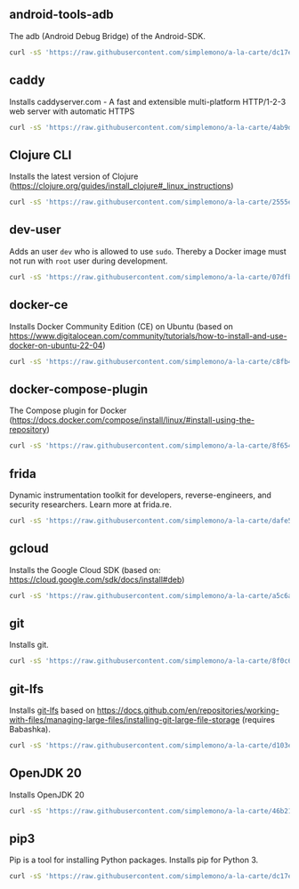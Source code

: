## android-tools-adb

The adb (Android Debug Bridge) of the Android-SDK.

```bash
curl -sS 'https://raw.githubusercontent.com/simplemono/a-la-carte/dc17eb5b2c3b4ddd38747b2a268913de242bfd6f/android-tools-adb/install' | bash
```

## caddy

Installs caddyserver.com - A fast and extensible multi-platform
 HTTP/1-2-3 web server with automatic HTTPS

```bash
curl -sS 'https://raw.githubusercontent.com/simplemono/a-la-carte/4ab9d35b9d037a8dbbe8e9e6978c4dcc43b8fb1b/caddy/install' | bash
```

## Clojure CLI

Installs the latest version of
Clojure (https://clojure.org/guides/install_clojure#_linux_instructions)

```bash
curl -sS 'https://raw.githubusercontent.com/simplemono/a-la-carte/2555ec6605a704704737d2d22be77d84c1f5f4ad/clojure/install' | bash
```

## dev-user

Adds an user `dev` who is allowed to use `sudo`. Thereby a Docker image must not run with `root` user during development.

```bash
curl -sS 'https://raw.githubusercontent.com/simplemono/a-la-carte/07dfbcdea76d89374eab4584af8e61bf528fa3ec/dev-user/install' | bash
```

## docker-ce

Installs Docker Community Edition (CE) on Ubuntu (based on https://www.digitalocean.com/community/tutorials/how-to-install-and-use-docker-on-ubuntu-22-04)

```bash
curl -sS 'https://raw.githubusercontent.com/simplemono/a-la-carte/c8fb451fd3d13eb7d07b910af42bd5e60b257565/docker-ce/install' | bash
```

## docker-compose-plugin

The Compose plugin for Docker (https://docs.docker.com/compose/install/linux/#install-using-the-repository)

```bash
curl -sS 'https://raw.githubusercontent.com/simplemono/a-la-carte/8f65408ba3b0a448ee00c51c3aeb96b511347642/docker-compose-plugin/install' | bash
```

## frida

Dynamic instrumentation toolkit for developers, reverse-engineers, and security researchers. Learn more at frida.re.

```bash
curl -sS 'https://raw.githubusercontent.com/simplemono/a-la-carte/dafe5af58096a5f051b8b0e44daaa2c236bae352/frida/install' | bash
```

## gcloud

Installs the Google Cloud SDK (based on: https://cloud.google.com/sdk/docs/install#deb)

```bash
curl -sS 'https://raw.githubusercontent.com/simplemono/a-la-carte/a5c6a0cc925aae70ba5da6ff11e6d0ff35876e6b/gcloud/install' | bash
```

## git

Installs git.

```bash
curl -sS 'https://raw.githubusercontent.com/simplemono/a-la-carte/8f0c6cd47e375be3aa4d461fa587469fececea3f/git/install' | bash
```

## git-lfs

Installs [git-lfs](https://git-lfs.com/) based on
 https://docs.github.com/en/repositories/working-with-files/managing-large-files/installing-git-large-file-storage (requires
 Babashka).

```bash
curl -sS 'https://raw.githubusercontent.com/simplemono/a-la-carte/d103e9aaa78085ce0bf000cbff6d2d12937db494/git-lfs/install' | bb
```

## OpenJDK 20

Installs OpenJDK 20

```bash
curl -sS 'https://raw.githubusercontent.com/simplemono/a-la-carte/46b211275ce6ea4080a921e01005960e122675de/openjdk-20/install' | bash
```

## pip3

Pip is a tool for installing Python packages. Installs pip for Python 3.

```bash
curl -sS 'https://raw.githubusercontent.com/simplemono/a-la-carte/dc17eb5b2c3b4ddd38747b2a268913de242bfd6f/pip3/install' | bash
```
